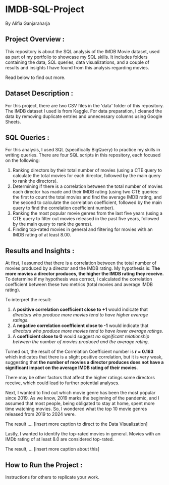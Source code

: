 # IMDB-SQL-Project
By Alifia Ganjaraharja

## Project Overview :
This repository is about the SQL analysis of the IMDB Movie dataset, used as part of my portfolio to showcase my SQL skills. It includes folders containing the data, SQL queries, data visualizations, and a couple of results and insights I have found from this analysis regarding movies.

Read below to find out more.

## Dataset Description :
For this project, there are two CSV files in the 'data' folder of this repository. The IMDB dataset I used is from Kaggle. For data preparation, I cleaned the data by removing duplicate entries and unnecessary columns using Google Sheets.

## SQL Queries :
For this analysis, I used SQL (specifically BigQuery) to practice my skills in writing queries. There are four SQL scripts in this repository, each focused on the following:

1. Ranking directors by their total number of movies (using a CTE query to calculate the total movies for each director, followed by the main query to rank the directors).
2. Determining if there is a correlation between the total number of movies each director has made and their IMDB rating (using two CTE queries: the first to count the total movies and find the average IMDB rating, and the second to calculate the correlation coefficient, followed by the main query to find the correlation coefficient number).
3. Ranking the most popular movie genres from the last five years (using a CTE query to filter out movies released in the past five years, followed by the main query to rank the genres).
4. Finding top-rated movies in general and filtering for movies with an IMDB rating of at least 8.00.


## Results and Insights :
At first, I assumed that there is a correlation between the total number of movies produced by a director and the IMDB rating. My hypothesis is: **The more movies a director produces, the higher the IMDB rating they receive.** To determine if my hypothesis was correct, I calculated the correlation coefficient between these two metrics (total movies and average IMDB rating).

To interpret the result:
1. A **positive correlation coefficient close to +1** would indicate that *directors who produce more movies tend to have higher average ratings*.
2. A **negative correlation coefficient close to -1** would indicate that *directors who produce more movies tend to have lower average ratings*.
3. A **coefficient close to 0** would suggest *no significant relationship between the number of movies produced and the average rating*.

Turned out, the result of the Correlation Coefficient number is **r = 0.163** which indicates that there is a slight positive correlation, but it is very weak, suggesting that **the number of movies a director produces does not have a significant impact on the average IMDB rating of their movies**.

There may be other factors that affect the higher ratings some directors receive, which could lead to further potential analyses.

Next, I wanted to find out which movie genre has been the most popular since 2019. As we know, 2019 marks the beginning of the pandemic, and I assumed that most people, being obligated to stay at home, spent more time watching movies. So, I wondered what the top 10 movie genres released from 2019 to 2024 were.

The result .... [insert more caption to direct to the Data Visualization]

Lastly, I wanted to identify the top-rated movies in general. Movies with an IMDb rating of at least 8.0 are considered top-rated.

The result, ... [insert more caption about this]

## How to Run the Project  :
Instructions for others to replicate your work.
